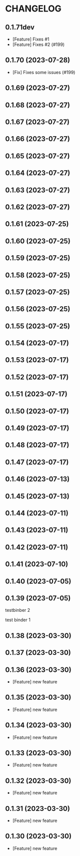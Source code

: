 # CHANGELOG

## 0.1.71dev

* [Feature] Fixes #1
* [Feature] Fixes #2 (#199)



## 0.1.70 (2023-07-28)

* [Fix] Fixes some issues (#199)

## 0.1.69 (2023-07-27)

## 0.1.68 (2023-07-27)

## 0.1.67 (2023-07-27)

## 0.1.66 (2023-07-27)

## 0.1.65 (2023-07-27)

## 0.1.64 (2023-07-27)

## 0.1.63 (2023-07-27)

## 0.1.62 (2023-07-27)

## 0.1.61 (2023-07-25)

## 0.1.60 (2023-07-25)

## 0.1.59 (2023-07-25)

## 0.1.58 (2023-07-25)

## 0.1.57 (2023-07-25)

## 0.1.56 (2023-07-25)

## 0.1.55 (2023-07-25)

## 0.1.54 (2023-07-17)

## 0.1.53 (2023-07-17)

## 0.1.52 (2023-07-17)

## 0.1.51 (2023-07-17)

## 0.1.50 (2023-07-17)

## 0.1.49 (2023-07-17)

## 0.1.48 (2023-07-17)

## 0.1.47 (2023-07-17)

## 0.1.46 (2023-07-13)

## 0.1.45 (2023-07-13)

## 0.1.44 (2023-07-11)

## 0.1.43 (2023-07-11)

## 0.1.42 (2023-07-11)

## 0.1.41 (2023-07-10)

## 0.1.40 (2023-07-05)

## 0.1.39 (2023-07-05)

testbinber 2

test binder 1


## 0.1.38 (2023-03-30)

## 0.1.37 (2023-03-30)

## 0.1.36 (2023-03-30)

- [Feature] new feature

## 0.1.35 (2023-03-30)

- [Feature] new feature

## 0.1.34 (2023-03-30)

- [Feature] new feature

## 0.1.33 (2023-03-30)

- [Feature] new feature

## 0.1.32 (2023-03-30)

- [Feature] new feature

## 0.1.31 (2023-03-30)

- [Feature] new feature

## 0.1.30 (2023-03-30)

- [Feature] new feature
